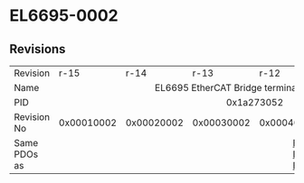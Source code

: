 # EL6695-0002

## Revisions
<table>
<tr>
<td>Revision</td>
<td>r-15</td>
<td>r-14</td>
<td>r-13</td>
<td>r-12</td>
<td>r-11</td>
<td>r-10</td>
</tr>
<tr>
<td>Name</td>
<td colspan=6 align="center">EL6695 EtherCAT Bridge terminal (Secondary)</td>
</tr>
<tr>
<td>PID</td>
<td colspan=6 align="center">0x1a273052</td>
</tr>
<tr>
<td>Revision No</td>
<td>0x00010002</td>
<td>0x00020002</td>
<td>0x00030002</td>
<td>0x00040002</td>
<td>0x00050002</td>
<td>0x00060002</td>
</tr>
<tr>
<td>Same PDOs as</td>
<td colspan=2 align="center"></td>
<td colspan=4 align="center"><a href="EL6695.md">EL6695 r-10</a><br/><a href="EL6695.md">EL6695 r-11</a><br/><a href="EL6695.md">EL6695 r-12</a></td>
</tr>
</table>
